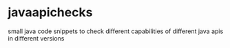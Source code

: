 # javaapichecks
small java code snippets to check different capabilities of different java apis in different versions
